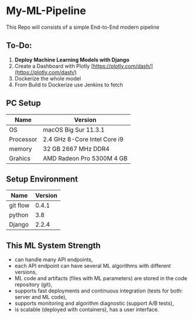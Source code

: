 # My-ML-Pipeline
This Repo will consists of a simple End-to-End modern pipeline

## To-Do:
1. **Deploy Machine Learning Models with Django**
2. Create a Dashboard with Plotly [https://plotly.com/dash/](https://plotly.com/dash/)
3. Dockerize the whole model 
4. From Build to Dockerize use Jenkins to fetch

## PC Setup
| Name | Version|
|---|---|
| OS | macOS Big Sur 11.3.1 |
| Processor | 2.4 GHz 8-Core Intel Core i9 |
| memory | 32 GB 2667 MHz DDR4 |
| Grahics | AMD Radeon Pro 5300M 4 GB |

## Setup Environment
| Name | Version|
|---|---|
| git flow | 0.4.1 |
| python | 3.8 | 
| Django | 2.2.4 | 

## This ML System Strength
- can handle many API endpoints,
- each API endpoint can have several ML algorithms with different versions,
- ML code and artifacts (files with ML parameters) are stored in the code repository (git),
- supports fast deployments and continuous integration (tests for both: server and ML code),
- supports monitoring and algorithm diagnostic (support A/B tests),
- is scalable (deployed with containers),
has a user interface.



